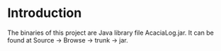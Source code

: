 # Introduction #

The binaries of this project are Java library file AcaciaLog.jar. It can be found at Source -> Browse -> trunk -> jar.